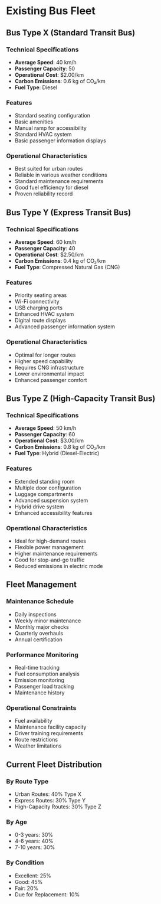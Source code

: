 # Existing Bus Fleet

## Bus Type X (Standard Transit Bus)

### Technical Specifications

- **Average Speed**: 40 km/h
- **Passenger Capacity**: 50
- **Operational Cost**: $2.00/km
- **Carbon Emissions**: 0.6 kg of CO₂/km
- **Fuel Type**: Diesel

### Features

- Standard seating configuration
- Basic amenities
- Manual ramp for accessibility
- Standard HVAC system
- Basic passenger information displays

### Operational Characteristics

- Best suited for urban routes
- Reliable in various weather conditions
- Standard maintenance requirements
- Good fuel efficiency for diesel
- Proven reliability record

## Bus Type Y (Express Transit Bus)

### Technical Specifications

- **Average Speed**: 60 km/h
- **Passenger Capacity**: 40
- **Operational Cost**: $2.50/km
- **Carbon Emissions**: 0.4 kg of CO₂/km
- **Fuel Type**: Compressed Natural Gas (CNG)

### Features

- Priority seating areas
- Wi-Fi connectivity
- USB charging ports
- Enhanced HVAC system
- Digital route displays
- Advanced passenger information system

### Operational Characteristics

- Optimal for longer routes
- Higher speed capability
- Requires CNG infrastructure
- Lower environmental impact
- Enhanced passenger comfort

## Bus Type Z (High-Capacity Transit Bus)

### Technical Specifications

- **Average Speed**: 50 km/h
- **Passenger Capacity**: 60
- **Operational Cost**: $3.00/km
- **Carbon Emissions**: 0.8 kg of CO₂/km
- **Fuel Type**: Hybrid (Diesel-Electric)

### Features

- Extended standing room
- Multiple door configuration
- Luggage compartments
- Advanced suspension system
- Hybrid drive system
- Enhanced accessibility features

### Operational Characteristics

- Ideal for high-demand routes
- Flexible power management
- Higher maintenance requirements
- Good for stop-and-go traffic
- Reduced emissions in electric mode

## Fleet Management

### Maintenance Schedule

- Daily inspections
- Weekly minor maintenance
- Monthly major checks
- Quarterly overhauls
- Annual certification

### Performance Monitoring

- Real-time tracking
- Fuel consumption analysis
- Emission monitoring
- Passenger load tracking
- Maintenance history

### Operational Constraints

- Fuel availability
- Maintenance facility capacity
- Driver training requirements
- Route restrictions
- Weather limitations

## Current Fleet Distribution

### By Route Type

- Urban Routes: 40% Type X
- Express Routes: 30% Type Y
- High-Capacity Routes: 30% Type Z

### By Age

- 0-3 years: 30%
- 4-6 years: 40%
- 7-10 years: 30%

### By Condition

- Excellent: 25%
- Good: 45%
- Fair: 20%
- Due for Replacement: 10%
